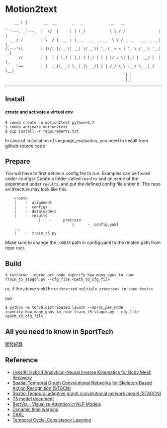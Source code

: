 # Motion2text

```                            
    __ ( }       __  __       _   _            __   __                _   
  '---. _`---,  |  \/  |     | | (_)           \ \ / /               | |  
  ___/ /        | \  / | ___ | |_ _  ___  _ __  \ V / _ __   ___ _ __| |_  
/,---'\\        | |\/| |/ _ \| __| |/ _ \| '_ \  > < | '_ \ / _ \ '__| __|
      //        | |  | | (_) | |_| | (_) | | | |/ . \| |_) |  __/ |  | |_ 
     '==        |_|  |_|\___/ \__|_|\___/|_| |_/_/ \_\ .__/ \___|_|   \__|
                                                      | |                  
                                                      |_|                   
```
---

## Install 
#### create and activate a virtual env
```
$ conda create -n motion2text python=3.7
$ conda activate motion2text
$ pip install -r requirements.txt
```
In case of installation of language_evaluation, you need to install from github source code

## Prepare
You will have to first define a config file to run. Examples can be found under configs/
Create a folder called ```results``` and an name of the experiment under ```results```, and put the defined config file under it. The repo architecture may look like this.
```
    <root>
    |    -  alignment
    |    -  configs
    |    -  dataloaders
    |    -  results
               |    -     pretrain
                              |      -  config.yaml
    ...
    |    -  train_t5.py  
```
Make sure to change the ```LOGDIR``` path in config.yaml to the related path from repo root.

## Build

```
$ torchrun --nproc_per_node <specify_how_many_gpus_to_run> train_t5_stagcn.py --cfg_file <path_to_cfg_fil>
```

or, if the above yield Error ```detected multiple processes in same device```

run

```
$ python -m torch.distributed.launch --nproc_per_node <specify_how_many_gpus_to_run> train_t5_stagcn.py --cfg_file <path_to_cfg_fil>
```

## All you need to know in SportTech
[開發紀錄](https://hackmd.io/@weihsinyeh/MotionXperts)

## Reference
* [HybrIK: Hybrid Analytical-Neural Inverse Kinematics for Body Mesh Recovery](https://github.com/Jeff-sjtu/HybrIK)
* [Spatial Temporal Graph Convolutional Networks for Skeleton-Based Action Recognition (STGCN)](https://github.com/yysijie/st-gcn)
* [Spatio-Temporal adaptive graph convolutional network model (STAGCN)](https://github.com/QiweiMa-LL/STAGCN)
* [T5 model document](https://huggingface.co/docs/transformers/model_doc/t5)
* [BertViz - Visualize Attention in NLP Models](https://github.com/jessevig/bertviz)
* [Dynamic time warping](https://github.com/minghchen/CARL_code/blob/master/utils/dtw.py)
* [CARL](https://arxiv.org/abs/2203.14957)
* [Temporal Cycle-Consistency Learning](https://arxiv.org/abs/1904.07846)